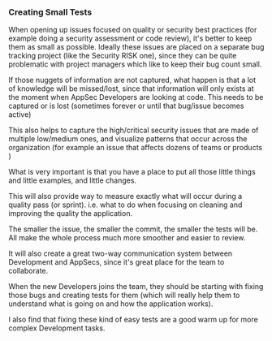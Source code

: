 ### Creating Small Tests

When opening up issues focused on quality or security best practices (for example doing a security assessment or code review), it's better to keep them as small as possible. Ideally these issues are placed on a separate bug tracking project (like the Security RISK one), since they can be quite problematic with project managers which like to keep their bug count small.

If those nuggets of information are not captured, what happen is that a lot of knowledge will be missed/lost, since that information will only exists at the moment when AppSec Developers are looking at code. This needs to be captured or is lost (sometimes forever or until that bug/issue becomes active)

This also helps to capture the high/critical security issues that are made of multiple low/medium ones, and visualize patterns that occur across the organization (for example an issue that affects dozens of teams or products )

What is very important is that you have a place to put all those little things and little examples, and little changes.

This will also provide way to measure exactly what will occur during a quality pass (or sprint). i.e. what to do when focusing on cleaning and improving the quality the application.

The smaller the issue, the smaller the commit, the smaller the tests will be. All make the whole process much more smoother and easier to review.

It will also create a great two-way communication system between Development and AppSecs, since it's great place for the team to collaborate.

When the new Developers joins the team, they should be starting with fixing those bugs and creating tests for them (which will really help them to understand what is going on and how the application works).

I also find that fixing these kind of easy tests are a good warm up for more complex Development tasks.
